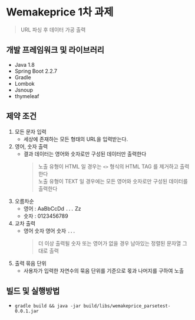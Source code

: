 # Wemakeprice 1차 과제
> URL 파싱 후 데이터 가공 출력

## 개발 프레임워크 및 라이브러리
* Java 1.8
* Spring Boot 2.2.7
* Gradle
* Lombok
* Jsnoup
* thymeleaf

## 제약 조건
1. 모든 문자 입력
   - 세상에 존재하는 모든 형태의 URL을 입력받는다.
2. 영어, 숫자 출력
   - 결과 데이터는 영어와 숫자로만 구성된 데이터만 출력한다  
     > 노출 유형이 HTML 일 경우는 `<>` 형식의 HTML TAG 를 제거하고 출력한다  
       노출 유형이 TEXT 일 경우에는 모든 영어와 숫자로만 구성된 데이터를 출력한다 
3. 오름차순
   - 영어 : AaBbCcDd `...` Zz
   - 숫자 : 0123456789
5. 교차 출력
   - 영어 숫자 영어 숫자 `...`  
     > 더 이상 출력될 숫자 또는 영어가 없을 경우 남아있는 정렬된 문자열 그대로 출력
6. 출력 묶음 단위
   - 사용자가 입력한 자연수의 묶음 단위를 기준으로 몫과 나머지를 구하여 노출
   
## 빌드 및 실행방법
- `gradle build && java -jar build/libs/wemakeprice_parsetest-0.0.1.jar`